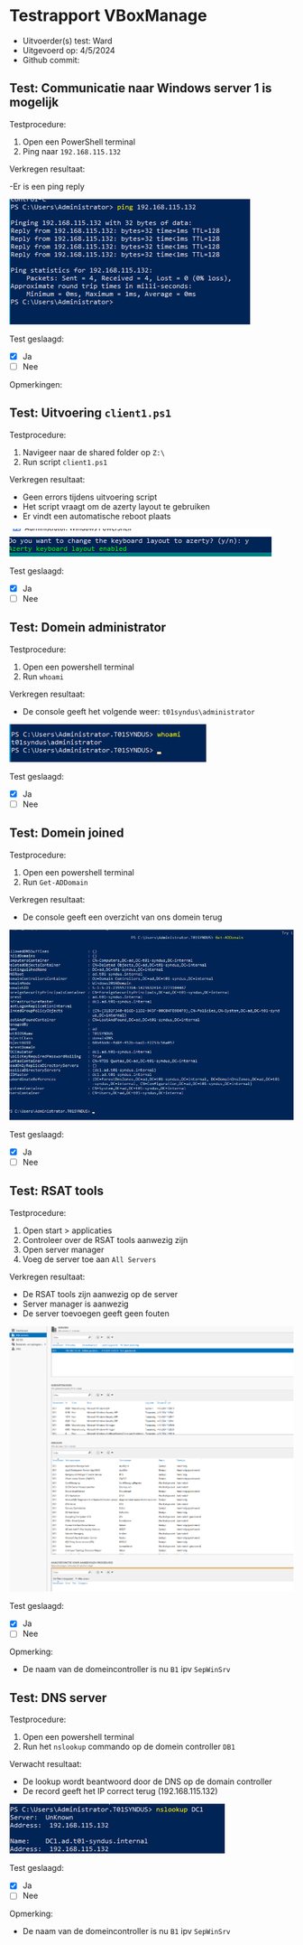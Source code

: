 # Testrapport VBoxManage

- Uitvoerder(s) test: Ward
- Uitgevoerd op: 4/5/2024
- Github commit:

## Test: Communicatie naar Windows server 1 is mogelijk

Testprocedure:

1. Open een PowerShell terminal
2. Ping naar `192.168.115.132`

Verkregen resultaat:

-Er is een ping reply

![PingReply](./img/wCl-testrapport1.png)

Test geslaagd:

- [x] Ja
- [ ] Nee

Opmerkingen:


## Test: Uitvoering `client1.ps1`

Testprocedure:

1. Navigeer naar de shared folder op `Z:\`
2. Run script `client1.ps1`

Verkregen resultaat:

- Geen errors tijdens uitvoering script
- Het script vraagt om de azerty layout te gebruiken
- Er vindt een automatische reboot plaats

![LayoutQuestion](./img/wCl-testrapport2.png)

Test geslaagd:

- [x] Ja
- [ ] Nee

## Test: Domein administrator

Testprocedure:

1. Open een powershell terminal
2. Run `whoami`

Verkregen resultaat:

- De console geeft het volgende weer: `t01syndus\administrator`

![consoleWHOAMI](./img/wCl-testrapport3.png)

Test geslaagd:

- [x] Ja
- [ ] Nee

## Test: Domein joined

Testprocedure:

1. Open een powershell terminal
2. Run `Get-ADDomain`

Verkregen resultaat:

- De console geeft een overzicht van ons domein terug

![consoleDOMAIN](./img/wCl-testrapport4.png)

Test geslaagd:

- [X] Ja
- [ ] Nee

## Test: RSAT tools

Testprocedure:

1. Open start > applicaties
2. Controleer over de RSAT tools aanwezig zijn
3. Open server manager
4. Voeg de server toe aan `All Servers`

Verkregen resultaat:

- De RSAT tools zijn aanwezig op de server
- Server manager is aanwezig
- De server toevoegen geeft geen fouten

![serverManager](./img/wCl-testrapport5.png)

Test geslaagd:

- [X] Ja
- [ ] Nee

Opmerking:

- De naam van de domeincontroller is nu `B1` ipv `SepWinSrv`

## Test: DNS server

Testprocedure:

1. Open een powershell terminal
2. Run het `nslookup` commando op de domein controller `DB1`

Verwacht resultaat:

- De lookup wordt beantwoord door de DNS op de domain controller
- De record geeft het IP correct terug (192.168.115.132)

![dnsRequest](./img/wCl-testrapport6.png)

Test geslaagd:

- [X] Ja
- [ ] Nee

Opmerking:

- De naam van de domeincontroller is nu `B1` ipv `SepWinSrv`